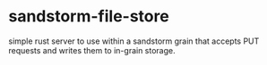 # sandstorm-file-store
simple rust server to use within a sandstorm grain that accepts PUT requests and writes them to in-grain storage.
